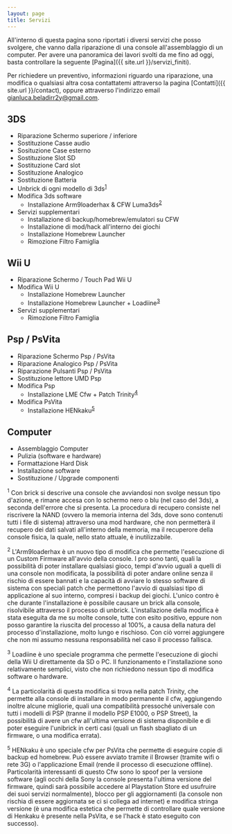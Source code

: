 ```yaml
---
layout: page
title: Servizi
---
```


All'interno di questa pagina sono riportati i diversi servizi che posso svolgere, che vanno dalla riparazione di una console all'assemblaggio di un computer. Per avere una panoramica dei lavori svolti da me fino ad oggi, basta controllare la seguente [Pagina]({{ site.url }}/servizi_finiti).

Per richiedere un preventivo, informazioni riguardo una riparazione, una modifica o qualsiasi altra cosa contattatemi attraverso la pagina [Contatti]({{ site.url }}/contact), oppure attraverso l'indirizzo email <gianluca.beladirr2y@gmail.com>.

## 3DS

* Riparazione Schermo superiore / inferiore
* Sostituzione Casse audio
* Sosituzione Case esterno
* Sostituzione Slot SD
* Sostituzione Card slot
* Sostituzione Analogico
* Sostituzione Batteria
* Unbrick di ogni modello di 3ds<sup><a href="#warn1">1</a></sup>
* Modifica 3ds software
   * Installazione Arm9loaderhax & CFW Luma3ds<sup><a href="#warn2">2</a></sup>
* Servizi supplementari
   * Installazione di backup/homebrew/emulatori su CFW
   * Installazione di mod/hack all'interno dei giochi
   * Installazione Homebrew Launcher
   * Rimozione Filtro Famiglia
   
## Wii U

* Riparazione Schermo / Touch Pad Wii U
* Modifica Wii U
   * Installazione Homebrew Launcher
   * Installazione Homebrew Launcher + Loadiine<sup><a href="#warn4">3</a></sup>
* Servizi supplementari
   * Rimozione Filtro Famiglia
   
## Psp / PsVita

* Riparazione Schermo Psp / PsVita
* Riparazione Analogico Psp / PsVita
* Riparazione Pulsanti Psp / PsVita
* Sostituzione lettore UMD Psp
* Modifica Psp
   * Installazione LME Cfw + Patch Trinity<sup><a href="#warn5">4</a></sup>
* Modifica PsVita
   * Installazione HENkaku<sup><a href="#warn6">5</a></sup>
   
## Computer

* Assemblaggio Computer
* Pulizia (software e hardware)
* Formattazione Hard Disk
* Installazione software
* Sostituzione / Upgrade componenti
 
<sup><a id="warn1">1</a></sup> Con brick si descrive una console che avviandosi non svolge nessun tipo d'azione, e rimane accesa con lo schermo nero o blu (nel caso del 3ds), a seconda dell'errore che si presenta. La procedura di recupero consiste nel riscrivere la NAND (ovvero la memoria interna del 3ds, dove sono contenuti tutti i file di sistema) attraverso una mod hardware, che non permetterà il recupero dei dati salvati all'interno della memoria, ma il recuperore della console fisica, la quale, nello stato attuale, è inutilizzabile.

<sup><a id="warn2">2</a></sup> L'Arm9loaderhax è un nuovo tipo di modifica che permette l'esecuzione di un Custom Firmware all'avvio della console. I pro sono tanti, quali la possibilità di poter installare qualsiasi gioco, tempi d'avvio uguali a quelli di una console non modificata, la possibilità di poter andare online senza il rischio di essere bannati e la capacità di avviare lo stesso software di sistema con speciali patch che permettono l'avvio di qualsiasi tipo di applicazione al suo interno, compresi i backup dei giochi. L'unico contro è che durante l'installazione è possibile causare un brick alla console, risolvibile attraverso il processo di unbrick.
L'installazione della modifica è stata eseguita da me su molte console, tutte con esito positivo, eppure non posso garantire la riuscita del processo al 100%, a causa della natura del processo d'installazione, molto lungo e rischioso. Con ciò vorrei aggiungere che non mi assumo nessuna responsabilità nel caso il processo fallisca.

<sup><a id="warn4">3</a></sup> Loadiine è uno speciale programma che permette l'esecuzione di giochi della Wii U direttamente da SD o PC. Il funzionamento e l'installazione sono relativamente semplici, visto che non richiedono nessun tipo di modifica software o hardware.

<sup><a id="warn5">4</a></sup> La particolarità di questa modifica si trova nella patch Trinity, che permette alla console di installare in modo permanente il cfw, aggiungendo inoltre alcune migliorie, quali una compatibilità pressoché universale con tutti i modelli di PSP (tranne il modello PSP E1000, o PSP Street), la possibilità di avere un cfw all'ultima versione di sistema disponibile e di poter eseguire l'unibrick in certi casi (quali un flash sbagliato di un firmware, o una modifica errata).

<sup><a id="warn5">5</a></sup> HENkaku è uno speciale cfw per PsVita che permette di eseguire copie di backup ed homebrew. Può essere avviato tramite il Browser (tramite wifi o rete 3G) o l'applicazione Email (rende il processo di esecuzione offline). Particolarità interessanti di questo Cfw sono lo spoof per la versione software (agli occhi della Sony la console presenta l'ultima versione del firmware, quindi sarà possibile accedere al Playstation Store ed usufruire dei suoi servizi normalmente), blocco per gli aggiornamenti (la console non rischia di essere aggiornata se ci si collega ad internet) e modifica stringa versione (è una modifica estetica che permette di controllare quale versione di Henkaku è presente nella PsVita, e se l'hack è stato eseguito con successo).